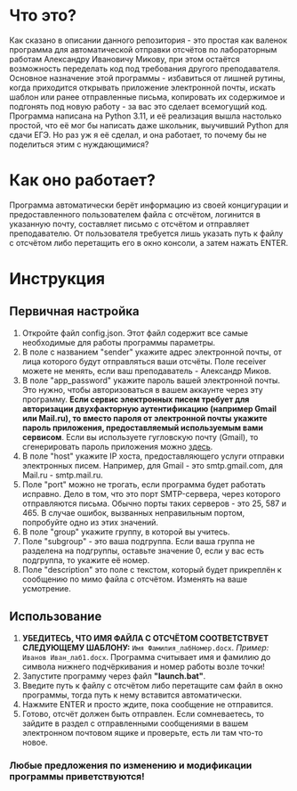 # Что это?
Как сказано в описании данного репозитория - это простая как валенок программа для автоматической отправки отсчётов по лабораторным работам Александру Ивановичу Микову, при этом остаётся возможность переделать код под требования другого преподавателя. Основное назначение этой программы - избавиться от лишней рутины, когда приходится открывать приложение электронной почты, искать шаблон или ранее отправленные письма, копировать их содержимое и подгонять под новую работу - за вас это сделает всемогущий код. Программа написана на Python 3.11, и её реализация вышла настолько простой, что её мог бы написать даже школьник, выучивший Python для сдачи ЕГЭ. Но раз уж я её сделал, и она работает, то почему бы не поделиться этим с нуждающимися?

# Как оно работает?
Программа автоматически берёт информацию из своей концигурации и предоставленного пользователем файла с отсчётом, логинится в указанную почту, составляет письмо с отсчётом и отправляет преподавателю. От пользователя требуется лишь указать путь к файлу с отсчётом либо перетащить его в окно консоли, а затем нажать ENTER.

# Инструкция
## Первичная настройка
1. Откройте файл config.json. Этот файл содержит все самые необходимые для работы программы параметры.
2. В поле с названием "sender" укажите адрес электронной почты, от лица которого будут отправляться ваши отсчёты. Поле receiver можете не менять, если ваш преподаватель - Александр Миков.
3. В поле "app_password" укажите пароль вашей электронной почты. Это нужно, чтобы авторизоваться в вашем аккаунте через эту программу. **Если сервис электронных писем требует для авторизации двухфакторную аутентификацию (например Gmail или Mail.ru), то вместо пароля от электронной почты укажите пароль приложения, предоставляемый используемым вами сервисом**. Если вы используете гугловскую почту (Gmail), то сгенерировать пароль приложения можно [здесь](https://myaccount.google.com/apppasswords).
4. В поле "host" укажите IP хоста, предоставляющего услуги отправки электронных писем. Например, для Gmail - это smtp.gmail.com, для Mail.ru -  smtp.mail.ru.
5. Поле "port" можно не трогать, если программа будет работать исправно. Дело в том, что это порт SMTP-сервера, через которого отправляются письма. Обычно порты таких серверов - это 25, 587 и 465. В случае ошибок, вызванных неправильным портом, попробуйте одно из этих значений.
6. В поле "group" укажите группу, в которой вы учитесь.
7. Поле "subgroup" - это ваша подгруппа. Если ваша группа не разделена на подгруппы, оставьте значение 0, если у вас есть подгруппа, то укажите её номер.
8. Поле "description" это поле с текстом, который будет прикреплён к сообщению по мимо файла с отсчётом. Изменять на ваше усмотрение.

## Использование
1. **УБЕДИТЕСЬ, ЧТО ИМЯ ФАЙЛА С ОТСЧЁТОМ СООТВЕТСТВУЕТ СЛЕДУЮЩЕМУ ШАБЛОНУ:**
   ``` Имя Фамилия_лабНомер.docx ```.
  *Пример:* ```Иванов Иван_лаб1.docx```.
   Программа считывает имя и фамилию до символа нижнего подчёркивания и номер работы возле точки!
2. Запустите программу через файл **"launch.bat"**.
3. Введите путь к файлу с отсчётом либо перетащите сам файл в окно программы, тогда путь к нему вставится автоматически.
4. Нажмите ENTER и просто ждите, пока сообщение не отправится.
5. Готово, отсчёт должен быть отправлен. Если сомневаетесь, то зайдите в раздел с отправленными сообщениями в вашем электронном почтовом ящике и проверьте, есть ли там что-то новое.

### Любые предложения по изменению и модификации программы приветствуются!
